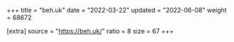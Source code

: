 +++
title = "beh.uk"
date = "2022-03-22"
updated = "2022-06-08"
weight = 68672

[extra]
source = "https://beh.uk/"
ratio = 8
size = 67
+++

